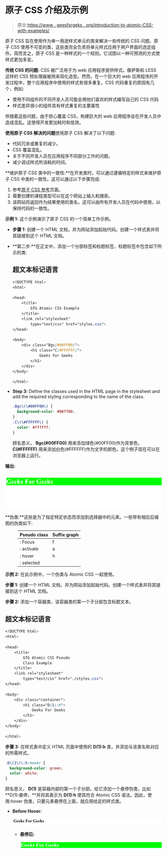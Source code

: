# 原子 CSS 介绍及示例

> 原文:[https://www . geesforgeks . org/introduction-to-atomic-CSS-with-examples/](https://www.geeksforgeeks.org/introduction-to-atomic-css-with-examples/)

原子 CSS 旨在使用作为单一用途样式单元的类来解决一些传统的 CSS 问题。原子 CSS 使用不可变的类，这些类完全负责将单元样式应用于用户界面的选定组件。简而言之，原子 CSS 是一种样式的一个规则。它试图以一种可预测的方式使样式更加多变。

**传统 CSS 的问题:** CSS 被广泛用于为 web 应用程序提供样式。像萨斯和 LESS 这样的 CSS 预处理器被用来简化造型。然而，在一个巨大的 web 应用程序的开发过程中，整个应用程序中使用的样式有很多重复。CSS 代码重复的原因有几个，例如:

*   使用不同组件的不同开发人员可能会用他们喜欢的样式编写自己的 CSS 代码
*   样式差异很小的组件具有样式重复的主要属性

伴随着这些问题，由于担心覆盖 CSS，构建巨大的 web 应用程序会在开发人员中造成混乱。这使得开发更加耗时和低效。

**使用原子 CSS 解决的问题**使用原子 CSS 解决了以下问题:

*   代码冗余或重复的减少。
*   CSS 覆盖混乱。
*   关于不同开发人员在应用程序不同部分工作的问题。
*   减少调试样式所消耗的时间。

**维护原子 CSS 类中的一致性:**在开发类时，可以通过遵循特定的样式来维护原子 CSS 中类的一致性。这可以通过以下步骤完成:

1.  参考[原子 CSS 参考](https://acss.io/reference.html)页面。
2.  需要创建的课程类型可以在这个网站上输入和搜索。
3.  该网站将返回作为结果使用的类名，这可以由所有开发人员在代码中使用，以保持代码的一致性。

**示例 1:** 这个示例演示了原子 CSS 的一个简单工作示例。

*   **步骤 1:** 创建一个 HTML 文档，并为网站添加起始代码。创建一个样式表并将其链接到这个 HTML 文档。

*   **第二步:**在正文中，添加一个分部标签和标题标签，标题标签中包含如下所示的类:

    ## 超文本标记语言

    ```css
    <!DOCTYPE html>
    <html>

    <head>
        <title>
            GfG Atomic CSS Example
        </title>
        <link rel="stylesheet" 
            type="text/css" href="styles.css">
    </head>

    <body>
        <div class="Bgc(#00FF00)">
            <h1 class="C(#FFFFFF)">
                Geeks For Geeks
            </h1>
        </div>
    </body>

    </html>
    ```

*   **Step 3:** Define the classes used in the HTML page in the stylesheet and add the required styling corresponding to the name of the class.

    ```css
    .Bgc\(\#00FF00\) {
      background-color: #00ff00;
    }
    .C\(\#FFFFFF\) {
      color: #ffffff;
    }

    ```

    顾名思义， **Bgc(#00FF00)** 用来添加绿色(#00FF00)作为背景色， **C(#FFFFFF)** 用来添加白色(#FFFFFF)作为文字的颜色。这个例子现在可以在浏览器上运行。

**输出:**

![Example Atomic CSS Output](img/5ee0f1ba6c20a1613bab285281e9db83.png)

**伪类:**这些是为了指定特定状态而添加到选择器中的元素。一些带有相应后缀图的伪类如下:

<figure class="table">

| Pseudo class | Suffix graph |
| --- | --- |
| : Focus | f |
| : activate | a |
| : hover | h |
| : selected |

</figure>

**示例 2:** 在此示例中，一个伪类与 Atomic CSS 一起使用。

**步骤 1:** 创建一个 HTML 文档，并为网站添加起始代码。创建一个样式表并将其链接到这个 HTML 文档。

**步骤 2:** 添加一个容器类，该容器类的第一个子分部包含标题文本。

## 超文本标记语言

```css
<!DOCTYPE html>
<html>

<head>
    <title>
        GfG Atomic CSS Pseudo
        Class Example
    </title>
    <link rel="stylesheet" 
        type="text/css" href="./styles.css">
</head>

<body>
    <div class="container">
        <h1 class="D(1):h">
            Geeks For Geeks
        </h1>
    </div>
</body>

</html>
```

**步骤 3:** 在样式表中定义 HTML 页面中使用的 **D(1):h** 类，并添加与该类名称对应的所需样式。

```css
.D\(1\)\:h:hover {
  background-color: green;
  color: white;
}

```

顾名思义， **D(1)** 是容器内部的第一个子分部。给它添加一个悬停伪类，比如 **D(1):悬停，**并将其表示为 **D(1):h** 使其符合 Atomic CSS 语法。因此，使用:hover 伪类，只要元素悬停在上面，就应用给定的样式类。

*   **Before Hover:**

    ![Atomic CSS without Hover](img/42def4000dc9370883af2859e1f0a7cc.png)
    *   **悬停后:**

        ![Atomic CSS without Hover](img/328b570729463d26f96cb5f647c12cf8.png)